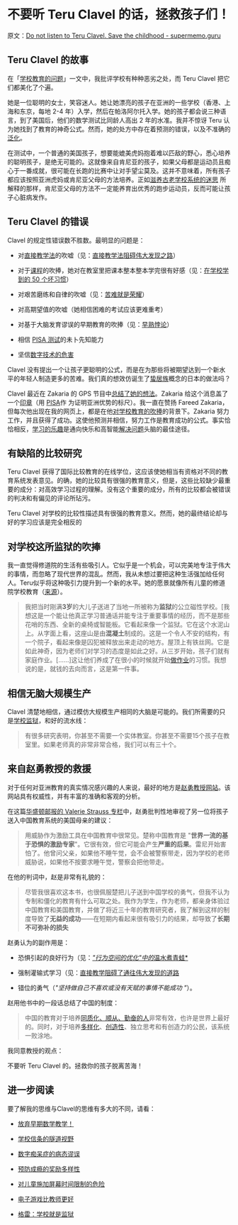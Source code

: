 # 不要听 Teru Clavel 的话，拯救孩子们！

原文：[Do not listen to Teru Clavel. Save the childhood - supermemo.guru](https://supermemo.guru/wiki/Do_not_listen_to_Teru_Clavel._Save_the_childhood)

## Teru Clavel 的故事

在「[学校教育的问题](https://supermemo.guru/wiki/Problem_of_schooling)」一文中，我批评学校有种种恶劣之处，而 Teru Clavel 把它们都美化了个遍。

她是一位聪明的女士，笑容迷人。她让她漂亮的孩子在亚洲的一些学校（香港、上海和东京，每地 2-4 年）入学，然后在帕洛阿尔托入学。她的孩子都会说三种语言，到了美国后，他们的数学测试比同龄人高出 2 年的水准。我并不惊讶 Teru 认为她找到了教育的神奇公式。然而，她的处方中存在着预测的错误，以及不准确的[泛化](https://supermemo.guru/wiki/Generalization)。

在测试中，一个普通的美国孩子，想要能媲美虎妈抱着难以匹敌的野心，悉心培养的聪明孩子，是绝无可能的。这就像来自肯尼亚的孩子，如果父母都是运动员且痴心于一番成就，很可能在长跑的比赛中让对手望尘莫及。这并不意味着，所有孩子都应该按照亚洲虎妈或肯尼亚父母的方法培养。正如[滋养古老学校系统的迷思](https://supermemo.guru/wiki/Mythology_that_keeps_the_archaic_school_system_alive) 所解释的那样，肯尼亚父母的方法不一定能养育出优秀的跑步运动员，反而可能让孩子心脏病发作。

## Teru Clavel 的错误

Clavel 的规定性错误数不胜数。最明显的问题是：

- 对[直接教学法](https://supermemo.guru/wiki/Direct_instruction)的吹嘘（见：[直接教学法阻碍伟大发现之路](https://supermemo.guru/wiki/Direct_instruction_blocks_pathways_to_great_discoveries)）

- 对于[课程](https://supermemo.guru/wiki/Curriculum)的吹捧，她对在教室里把课本整本整本学完很有好感（见：[在学校学到的 50 个坏习惯](https://supermemo.guru/wiki/50_bad_habits_learned_at_school)）

- 对艰苦磨练和自律的吹嘘（见：[苦难就是荣耀](https://supermemo.guru/wiki/The_grind_is_the_glory)）

- 对高期望值的吹嘘（她相信困难的考试应该更难重考）

- 对基于大脑发育谬误的早期教育的吹捧（见：[早熟悖论](https://supermemo.guru/wiki/Precocity_paradox)）

- 相信 [PISA 测试](https://supermemo.guru/wiki/PISA)的未卜先知能力

- 坚信[数字技术的危害](https://supermemo.guru/wiki/Digital_Dementia)

Clavel 没有提出一个让孩子更聪明的公式，而是在为那些将被期望达到一个新水平的年轻人制造更多的苦难。我们真的想效仿诞生了[蛰居族](https://supermemo.guru/wiki/Hikikomori)概念的日本的做法吗？

Clavel 最近在 Zakaria 的 GPS 节目中[总结了她的想法](https://youtu.be/Trd6eQ8xsyA)。Zakaria 给这个消息盖了一个[印章](http://transcripts.cnn.com/TRANSCRIPTS/1912/01/fzgps.01.html)（用 [PISA](https://supermemo.guru/wiki/PISA)作 为证明亚洲优势的标尺）。我一直在赞扬 Fareed Zakaria，但每次他出现在我的网页上，都是在他[对学校教育的吹捧](https://supermemo.guru/wiki/Glorification_of_schooling)的背景下。Zakaria 努力工作，并且获得了成功。这使他预测并相信，努力工作是教育成功的公式。事实恰恰相反，[学习的乐趣](https://supermemo.guru/wiki/Pleasure_of_learning)是通向快乐和高智能[解决问题](https://supermemo.guru/wiki/Problem_solving)头脑的最佳途径。

## 有缺陷的比较研究

Teru Clavel 获得了国际比较教育的在线学位，这应该使她相当有资格对不同的教育系统发表意见。的确，她的比较具有很强的教育意义，但是，这些比较缺少最重要的成分：对高效学习过程的理解。没有这个重要的成分，所有的比较都会被错误的判决和有偏见的评论所玷污。

Teru Clavel 对学校的比较性描述具有很强的教育意义。然而，她的最终结论却与好的学习应该是完全相反的

## 对学校这所监狱的吹捧

我一直觉得修道院的生活有些吸引人。它似乎是一个机会，可以完美地专注于伟大的事情，而忽略了现代世界的混乱。然而，我从未想过要把这种生活强加给任何人。Teru似乎将这种吸引力提升到一个新的水平。她的愿景就像所有儿童的修道院学校教育（[来源](https://zibbyowens.com/transcript/teruclavel)）。

> 我把当时刚满**3岁**的大儿子送进了当地一所被称为**监狱**的公立磁性学校。[我想这是一个能让他真正学习普通话并能专注于重要事情的经历，而不是那些花哨的东西、全新的桌椅或智能板。它看起来像一个监狱。它在这个水泥山上。从字面上看，这座山是由**混凝土**制成的。这是一个令人不安的结构，有一个院子，看起来像是囚犯被释放出来走动的地方。屋顶上有铁丝网。它是如此神奇，因为老师们对学习的态度是如此之好。从三岁开始，孩子们就有家庭作业。[......]这让他们养成了在很小的时候就开始[做作业](https://supermemo.guru/wiki/Homework)的习惯。我想说的是，就钱的去向而言，这是第一件事。

## 相信无脑大规模生产

Clavel 清楚地相信，通过模仿大规模生产相同的大脑是可能的。我们所需要的只是[学校监狱](https://supermemo.guru/wiki/School_is_prison)，和好的流水线：

> 有很多研究表明，你甚至不需要一个实体教室。你甚至不需要15个孩子在教室里。如果老师真的非常非常合格，我们可以有三十个。

## 来自赵勇教授的救援

对于任何对亚洲教育的真实情况感兴趣的人来说，最好的地方是[赵勇教授网站](http://zhaolearning.com/)。该网站具有权威性，并有丰富的准确和客观的分析。

在这篇[华盛顿邮报的 Valerie Strauss 专栏](https://www.washingtonpost.com/news/answer-sheet/wp/2017/09/19/theres-a-new-call-for-americans-to-embrace-chinese-style-education-why-thats-a-huge-mistake/)中，赵勇批判性地审视了另一位将孩子送入中国教育系统的美国母亲的建议：

> 用威胁作为激励工具在中国教育中很常见。楚称中国教育是 "**世界一流的基于恐惧的激励专家**"。它很有效，但它可能会产生**严重的后果**。雷尼开始害怕了。他曾问父亲，如果他不睡午觉，会不会被警察带走，因为学校的老师威胁说，如果他不按要求睡午觉，警察会把他带走。

在他的判词中，赵是非常有礼貌的：

> 尽管我很喜欢这本书，也很佩服楚把儿子送到中国学校的勇气，但我不认为专制和僵化的教育有什么可取之处。我作为学生，作为老师，都亲身体验过中国教育和美国教育，并做了将近三十年的教育研究者，我了解到这样的制度导致了**无益的成功**——在短期内看起来很有吸引力的结果，却导致了**长期不可弥补的损失**

赵勇认为的副作用是：

- 恐惧引起的良好行为（见：[*"行为空间的优化"中的*温水煮青蛙*](https://supermemo.guru/wiki/Optimization_of_behavioral_spaces_in_development#Boling_the_frog)

- 强制灌输式学习（见：[直接教学阻碍了通往伟大发现的道路](https://supermemo.guru/wiki/Direct_instruction_blocks_pathways_to_great_discoveries)

- 错位的勇气（*"坚持做自己不喜欢或没有天赋的事情不能成功 "*）。

赵用他书中的一段话总结了中国的制度：

> 中国的教育对于培养[同质化、顺从、勤奋的人](https://supermemo.guru/wiki/North_Korea)非常有效，也许是世界上最好的。同时，对于培养[多样化](https://supermemo.guru/wiki/Diversity)、[创造性](https://supermemo.guru/wiki/Creativity)、独立思考和有创造力的公民，该系统一败涂地。

我同意教授的观点：

不要听 Teru Clavel 的。拯救你的孩子脱离苦海！

## 进一步阅读

要了解我的思维与Clavel的思维有多大的不同，请看：

- [放弃早期数学教学！](https://supermemo.guru/wiki/Abandon_early_math_instruction!)

- [学校信条的隧道视野](https://supermemo.guru/wiki/Tunnel_vision_of_school_letteracy)

- [数字痴呆症的病态谬误](https://supermemo.guru/wiki/The_morbid_myth_of_Digital_Dementia)

- [预防成瘾的奖励多样性](https://supermemo.guru/wiki/Reward_diversity_in_preventing_addictions)

- [对儿童施加屏幕时间限制的危险](https://supermemo.guru/wiki/Dangers_of_imposing_screen_time_limits_on_children)

- [电子游戏比教师更好](https://supermemo.guru/wiki/Videogames_are_better_than_teachers)

- [格雷：学校就是监狱](https://supermemo.guru/wiki/Gray:_School_is_prison)